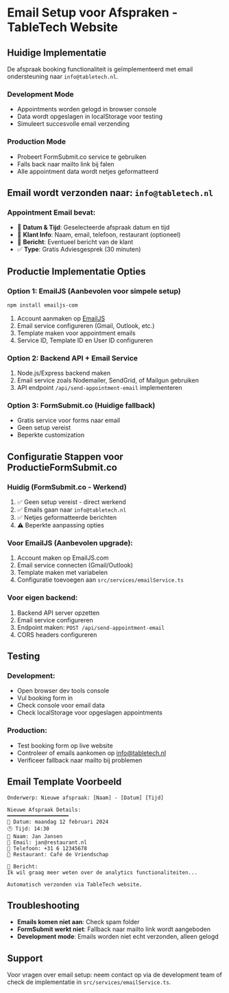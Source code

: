 # Email Setup voor Afspraken - TableTech Website

## Huidige Implementatie

De afspraak booking functionaliteit is geïmplementeerd met email ondersteuning naar `info@tabletech.nl`. 

### Development Mode
- Appointments worden gelogd in browser console
- Data wordt opgeslagen in localStorage voor testing
- Simuleert succesvolle email verzending

### Production Mode  
- Probeert FormSubmit.co service te gebruiken
- Falls back naar mailto link bij falen
- Alle appointment data wordt netjes geformatteerd

## Email wordt verzonden naar: `info@tabletech.nl`

### Appointment Email bevat:
- 📅 **Datum & Tijd**: Geselecteerde afspraak datum en tijd
- 👤 **Klant Info**: Naam, email, telefoon, restaurant (optioneel)
- 💬 **Bericht**: Eventueel bericht van de klant
- ✅ **Type**: Gratis Adviesgesprek (30 minuten)

## Productie Implementatie Opties

### Option 1: EmailJS (Aanbevolen voor simpele setup)
```bash
npm install emailjs-com
```

1. Account aanmaken op [EmailJS](https://www.emailjs.com/)
2. Email service configureren (Gmail, Outlook, etc.)
3. Template maken voor appointment emails
4. Service ID, Template ID en User ID configureren

### Option 2: Backend API + Email Service
1. Node.js/Express backend maken
2. Email service zoals Nodemailer, SendGrid, of Mailgun gebruiken
3. API endpoint `/api/send-appointment-email` implementeren

### Option 3: FormSubmit.co (Huidige fallback)
- Gratis service voor forms naar email
- Geen setup vereist
- Beperkte customization

## Configuratie Stappen voor ProductieFormSubmit.co

### Huidig (FormSubmit.co - Werkend)
1. ✅ Geen setup vereist - direct werkend
2. ✅ Emails gaan naar `info@tabletech.nl`
3. ✅ Netjes geformatteerde berichten
4. ⚠️ Beperkte aanpassing opties

### Voor EmailJS (Aanbevolen upgrade):
1. Account maken op EmailJS.com
2. Email service connecten (Gmail/Outlook)
3. Template maken met variabelen
4. Configuratie toevoegen aan `src/services/emailService.ts`

### Voor eigen backend:
1. Backend API server opzetten
2. Email service configureren
3. Endpoint maken: `POST /api/send-appointment-email`
4. CORS headers configureren

## Testing

### Development:
- Open browser dev tools console
- Vul booking form in
- Check console voor email data
- Check localStorage voor opgeslagen appointments

### Production:
- Test booking form op live website
- Controleer of emails aankomen op info@tabletech.nl
- Verificeer fallback naar mailto bij problemen

## Email Template Voorbeeld

```
Onderwerp: Nieuwe afspraak: [Naam] - [Datum] [Tijd]

Nieuwe Afspraak Details:
━━━━━━━━━━━━━━━━━━━━
📅 Datum: maandag 12 februari 2024
🕐 Tijd: 14:30
👤 Naam: Jan Jansen
📧 Email: jan@restaurant.nl
📱 Telefoon: +31 6 12345678
🏪 Restaurant: Café de Vriendschap

💬 Bericht:
Ik wil graag meer weten over de analytics functionaliteiten...

Automatisch verzonden via TableTech website.
```

## Troubleshooting

- **Emails komen niet aan**: Check spam folder
- **FormSubmit werkt niet**: Fallback naar mailto link wordt aangeboden
- **Development mode**: Emails worden niet echt verzonden, alleen gelogd

## Support

Voor vragen over email setup: neem contact op via de development team of check de implementatie in `src/services/emailService.ts`.
